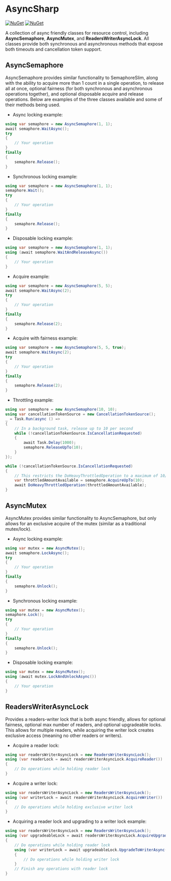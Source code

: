 # AsyncSharp

[![NuGet](https://img.shields.io/nuget/v/AsyncSharp)](https://www.nuget.org/packages/AsyncSharp)
[![NuGet](https://img.shields.io/nuget/dt/AsyncSharp)](https://www.nuget.org/packages/AsyncSharp)

A collection of async friendly classes for resource control, including **AsyncSemaphore**, **AsyncMutex**, and **ReadersWriterAsyncLock**. All classes provide both synchronous and asynchronous methods that expose both timeouts and cancellation token support.

## AsyncSemaphore
AsyncSemaphore provides similar functionality to SemaphoreSlim, along with the ability to acquire more than 1 count in a single operation, to release all at once, optional fairness (for both synchronous and asynchronous operations together), and optional disposable acquire and release operations. Below are examples of the three classes available and some of their methods being used.

 * Async locking example:
```csharp
using var semaphore = new AsyncSemaphore(1, 1);
await semaphore.WaitAsync();
try 
{
    // Your operation
}
finally
{
    semaphore.Release();
}
```

 * Synchronous locking example:
```csharp
using var semaphore = new AsyncSemaphore(1, 1);
semaphore.Wait();
try 
{
    // Your operation
}
finally
{
    semaphore.Release();
}
```

 * Disposable locking example:
```csharp
using var semaphore = new AsyncSemaphore(1, 1);
using (await semaphore.WaitAndReleaseAsync())
{
    // Your operation
}
```

 * Acquire example:
```csharp
using var semaphore = new AsyncSemaphore(5, 5);
await semaphore.WaitAsync(2);
try 
{
    // Your operation
}
finally
{
    semaphore.Release(2);
}
```

 * Acquire with fairness example:
```csharp
using var semaphore = new AsyncSemaphore(5, 5, true);
await semaphore.WaitAsync(2);
try 
{
    // Your operation
}
finally
{
    semaphore.Release(2);
}
```

 * Throttling example:
```csharp
using var semaphore = new AsyncSemaphore(10, 10);
using var cancellationTokenSource = new CancellationTokenSource();
_ = Task.Run(async () => 
{
    // In a background task, release up to 10 per second
    while (!cancellationTokenSource.IsCancellationRequested)
    {
        await Task.Delay(1000);
        semaphore.ReleaseUpTo(10);
    }
});

while (!cancellationTokenSource.IsCancellationRequested)
{
    // This restricts the DoHeavyThrottledOperation to a maximum of 10/second
    var throttledAmountAvailable = semaphore.AcquireUpTo(10);
    await DoHeavyThrottledOperation(throttledAmountAvailable);
}
```

## AsyncMutex
AsyncMutex provides similar functionality to AsyncSemaphore, but only allows for an exclusive acquire of the mutex (similar as a traditional mutex/lock).

 * Async locking example:
```csharp
using var mutex = new AsyncMutex();
await semaphore.LockAsync();
try 
{
    // Your operation
}
finally
{
    semaphore.Unlock();
}
```

 * Synchronous locking example:
```csharp
using var mutex = new AsyncMutex();
semaphore.Lock();
try 
{
    // Your operation
}
finally
{
    semaphore.Unlock();
}
```

 * Disposable locking example:
```csharp
using var mutex = new AsyncMutex();
using (await mutex.LockAndUnlockAsync())
{
    // Your operation
}
```


## ReadersWriterAsyncLock
Provides a readers-writer lock that is both async friendly, allows for optional fairness, optional max number of readers, and optional upgradeable locks. This allows for multiple readers, while acquiring the writer lock creates exclusive access (meaning no other readers or writers).

* Acquire a reader lock:
```csharp
using var readersWriterAsyncLock = new ReadersWriterAsyncLock();
using (var readerLock = await readersWriterAsyncLock.AcquireReader())
{
    // Do operations while holding reader lock
}
```

* Acquire a writer lock:
```csharp
using var readersWriterAsyncLock = new ReadersWriterAsyncLock();
using (var writerLock = await readersWriterAsyncLock.AcquireWriter())
{
    // Do operations while holding exclusive writer lock
}
```

 * Acquiring a reader lock and upgrading to a writer lock example:
```csharp
using var readersWriterAsyncLock = new ReadersWriterAsyncLock();
using (var upgradeableLock = await readersWriterAsyncLock.AcquireUpgradeableReaderAsync())
{
    // Do operations while holding reader lock
    using (var writerLock = await upgradeableLock.UpgradeToWriterAsync())
    {
        // Do operations while holding writer lock
    }
    // Finish any operations with reader lock
}
```